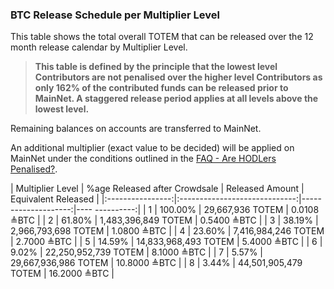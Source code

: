 ### BTC Release Schedule per Multiplier Level

This table shows the total overall TOTEM that can be released over the 12 month release calendar by Multiplier Level. 

> **This table is defined by the principle that the lowest level Contributors are not penalised over the higher level Contributors as only 162% of the contributed funds can be released prior to MainNet. A staggered release period applies at all levels above the lowest level.**

Remaining balances on accounts are transferred to MainNet.

An additional multiplier (exact value to be decided) will be applied on MainNet under the conditions outlined in the [FAQ - Are HODLers Penalised?](crowdsale-docs/crowdsale-faq.md?id=_4-are-hodlers-penalised).

| Multiplier Level | %age Released after Crowdsale | Released Amount     | Equivalent Released |
|:----------------:|:-----------------------------:|--------------------:|----      ----------:|
| 1                | 100\.00%                      |  29,667,936 TOTEM     | 0\.0108 ≜BTC        |
| 2                | 61\.80%                       |  1,483,396,849 TOTEM  | 0\.5400 ≜BTC        |
| 3                | 38\.19%                       |  2,966,793,698 TOTEM  | 1\.0800 ≜BTC        |
| 4                | 23\.60%                       |  7,416,984,246 TOTEM  | 2\.7000 ≜BTC        |
| 5                | 14\.59%                       |  14,833,968,493 TOTEM | 5\.4000 ≜BTC        |
| 6                | 9\.02%                        |  22,250,952,739 TOTEM | 8\.1000 ≜BTC        |
| 7                | 5\.57%                        |  29,667,936,986 TOTEM | 10\.8000 ≜BTC       |
| 8                | 3\.44%                        |  44,501,905,479 TOTEM | 16\.2000 ≜BTC       |